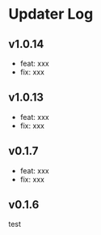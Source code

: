 # Updater Log

## v1.0.14

- feat: xxx
- fix: xxx

## v1.0.13

- feat: xxx
- fix: xxx

## v0.1.7

- feat: xxx
- fix: xxx

## v0.1.6

test